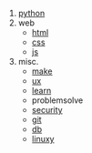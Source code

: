 1. [python](./source/python.txt)
2. web
      * [html](./source/html.txt)
      * [css](./source/css.txt)
      * [js](./source/js.txt)
3. misc.
      * [make](./source/make.txt)
      * [ux](./source/ui.txt)
      * [learn](./source/learn.txt)
      * problemsolve
      * [security](./source/security.txt) 
      * [git](./source/git.txt)
      * [db](./source/db.txt)
      * [linuxy](./source/linuxy.txt)
